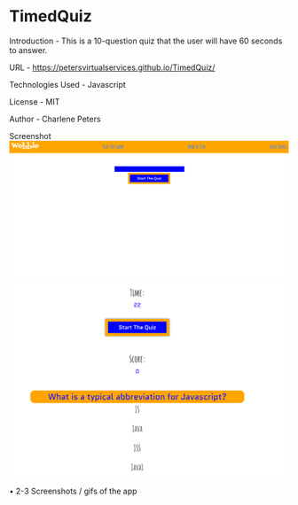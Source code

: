 # TimedQuiz

Introduction - This is a 10-question quiz that the user will have 60 seconds to answer.

URL - https://petersvirtualservices.github.io/TimedQuiz/

Technologies Used - Javascript

License - MIT

Author - Charlene Peters

Screenshot
![TimedQuiz](https://github.com/petersvirtualservices/TimedQuiz/blob/master/TimedQuiz.PNG)
![TimedQuiz2](https://github.com/petersvirtualservices/TimedQuiz/blob/master/TimedQuiz2.PNG)

•	2-3 Screenshots / gifs of the app


